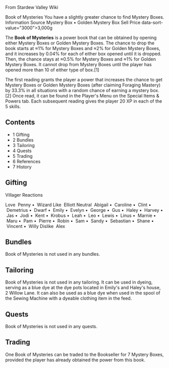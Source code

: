 From Stardew Valley Wiki

Book of Mysteries You have a slightly greater chance to find Mystery Boxes. Information Source Mystery Box • Golden Mystery Box Sell Price data-sort-value="3000"&gt;3,000g

The **Book of Mysteries** is a power book that can be obtained by opening either Mystery Boxes or Golden Mystery Boxes. The chance to drop the book starts at ≈1% for Mystery Boxes and ≈2% for Golden Mystery Boxes, and it increases by 0.04% for each of either box opened until it is dropped. Then, the chance stays at ≈0.5% for Mystery Boxes and ≈1% for Golden Mystery Boxes. It cannot drop from Mystery Boxes until the player has opened more than 10 of either type of box.\[1]

The first reading grants the player a power that increases the chance to get Mystery Boxes or Golden Mystery Boxes (after claiming Foraging Mastery) by 33.3% in all situations with a random chance of earning a mystery box.\[2] Once read, it can be found in the Player's Menu on the Special Items &amp; Powers tab. Each subsequent reading gives the player 20 XP in each of the 5 skills.

## Contents

- 1 Gifting
- 2 Bundles
- 3 Tailoring
- 4 Quests
- 5 Trading
- 6 References
- 7 History

## Gifting

Villager Reactions

Love  Penny •  Wizard Like  Elliott Neutral  Abigail •  Caroline •  Clint •  Demetrius •  Dwarf •  Emily •  Evelyn •  George •  Gus •  Haley •  Harvey •  Jas •  Jodi •  Kent •  Krobus •  Leah •  Leo •  Lewis •  Linus •  Marnie •  Maru •  Pam •  Pierre •  Robin •  Sam •  Sandy •  Sebastian •  Shane •  Vincent •  Willy Dislike  Alex

## Bundles

Book of Mysteries is not used in any bundles.

## Tailoring

Book of Mysteries is not used in any tailoring. It can be used in dyeing, serving as a blue dye at the dye pots located in Emily's and Haley's house, 2 Willow Lane. It can also be used as a blue dye when used in the spool of the Sewing Machine with a dyeable clothing item in the feed.

## Quests

Book of Mysteries is not used in any quests.

## Trading

One Book of Mysteries can be traded to the Bookseller for 7 Mystery Boxes, provided the player has already obtained the power from this book.